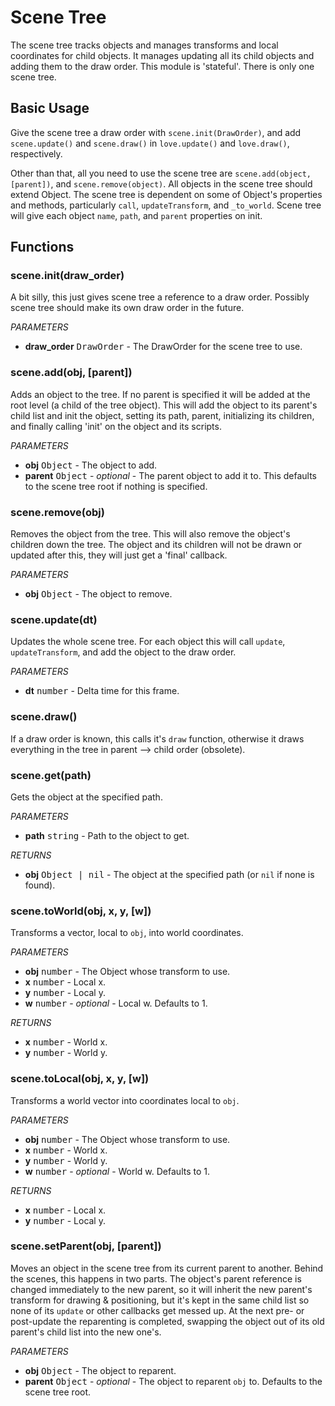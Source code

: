 Scene Tree
==========

The scene tree tracks objects and manages transforms and local coordinates for child objects. It manages updating all its child objects and adding them to the draw order. This module is 'stateful'. There is only one scene tree.

Basic Usage
-----------

Give the scene tree a draw order with `scene.init(DrawOrder)`, and add `scene.update()` and `scene.draw()` in `love.update()` and `love.draw()`, respectively.

Other than that, all you need to use the scene tree are `scene.add(object, [parent])`, and `scene.remove(object)`. All objects in the scene tree should extend Object. The scene tree is dependent on some of Object's properties and methods, particularly `call`, `updateTransform`, and `_to_world`. Scene tree will give each object `name`, `path`, and `parent` properties on init.

Functions
---------

### scene.init(draw_order)
A bit silly, this just gives scene tree a reference to a draw order. Possibly scene tree should make its own draw order in the future.

_PARAMETERS_
* __draw_order__ <kbd>DrawOrder</kbd> - The DrawOrder for the scene tree to use.

### scene.add(obj, [parent])
Adds an object to the tree. If no parent is specified it will be added at the root level (a child of the tree object). This will add the object to its parent's child list and init the object, setting its path, parent, initializing its children, and finally calling 'init' on the object and its scripts.

_PARAMETERS_
* __obj__ <kbd>Object</kbd> - The object to add.
* __parent__ <kbd>Object</kbd> - _optional_ - The parent object to add it to. This defaults to the scene tree root if nothing is specified.

### scene.remove(obj)
Removes the object from the tree. This will also remove the object's children down the tree. The object and its children will not be drawn or updated after this, they will just get a 'final' callback.

_PARAMETERS_
* __obj__ <kbd>Object</kbd> - The object to remove.

### scene.update(dt)
Updates the whole scene tree. For each object this will call `update`, `updateTransform`, and add the object to the draw order.

_PARAMETERS_
* __dt__ <kbd>number</kbd> - Delta time for this frame.

### scene.draw()
If a draw order is known, this calls it's `draw` function, otherwise it draws everything in the tree in parent --> child order (obsolete).

### scene.get(path)
Gets the object at the specified path.

_PARAMETERS_
* __path__ <kbd>string</kbd> - Path to the object to get.

_RETURNS_
* __obj__ <kbd>Object | nil</kbd> - The object at the specified path (or `nil` if none is found).

### scene.toWorld(obj, x, y, [w])
Transforms a vector, local to `obj`, into world coordinates.

_PARAMETERS_
* __obj__ <kbd>number</kbd> - The Object whose transform to use.
* __x__ <kbd>number</kbd> - Local x.
* __y__ <kbd>number</kbd> - Local y.
* __w__ <kbd>number</kbd> - _optional_ - Local w. Defaults to 1.

_RETURNS_
* __x__ <kbd>number</kbd> - World x.
* __y__ <kbd>number</kbd> - World y.

### scene.toLocal(obj, x, y, [w])
Transforms a world vector into coordinates local to `obj`.

_PARAMETERS_
* __obj__ <kbd>number</kbd> - The Object whose transform to use.
* __x__ <kbd>number</kbd> - World x.
* __y__ <kbd>number</kbd> - World y.
* __w__ <kbd>number</kbd> - _optional_ - World w. Defaults to 1.

_RETURNS_
* __x__ <kbd>number</kbd> - Local x.
* __y__ <kbd>number</kbd> - Local y.

### scene.setParent(obj, [parent])
Moves an object in the scene tree from its current parent to another. Behind the scenes, this happens in two parts. The object's parent reference is changed immediately to the new parent, so it will inherit the new parent's transform for drawing & positioning, but it's kept in the same child list so none of its `update` or other callbacks get messed up. At the next pre- or post-update the reparenting is completed, swapping the object out of its old parent's child list into the new one's.

_PARAMETERS_
* __obj__ <kbd>Object</kbd> - The object to reparent.
* __parent__ <kbd>Object</kbd> - _optional_ - The object to reparent `obj` to. Defaults to the scene tree root.
